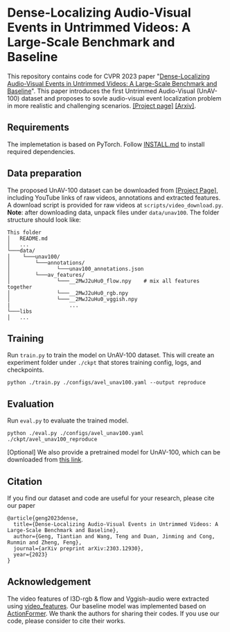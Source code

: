 # Dense-Localizing Audio-Visual Events in Untrimmed Videos: A Large-Scale Benchmark and Baseline

This repository contains code for CVPR 2023 paper "[Dense-Localizing Audio-Visual Events in Untrimmed Videos: A Large-Scale Benchmark and Baseline](https://openaccess.thecvf.com/content/CVPR2023/html/Geng_Dense-Localizing_Audio-Visual_Events_in_Untrimmed_Videos_A_Large-Scale_Benchmark_and_CVPR_2023_paper.html)". This paper introduces the first Untrimmed Audio-Visual (UnAV-100) dataset and proposes to sovle audio-visual event localization problem in more realistic and challenging scenarios. [[Project page]](https://unav100.github.io/) [[Arxiv]](https://arxiv.org/abs/2303.12930v2). 


## Requirements
The implemetation is based on PyTorch. Follow [INSTALL.md](INSTALL.md) to install required dependencies.

## Data preparation
The proposed UnAV-100 dataset can be downloaded from [[Project Page]](https://unav100.github.io/), including YouTube links of raw videos, annotations and extracted features. A download script is provided for raw videos at `scripts/video_download.py`. 
**Note**: after downloading data, unpack files under `data/unav100`. The folder structure should look like:
```
This folder
│   README.md
│   ...  
└───data/
│    └───unav100/
│    	 └───annotations/
│               └───unav100_annotations.json
│    	 └───av_features/   
│               └───__2MwJ2uHu0_flow.npy    # mix all features together
│               └───__2MwJ2uHu0_rgb.npy 
│               └───__2MwJ2uHu0_vggish.npy 
|                   ...
└───libs
│   ...
```
## Training
Run ```train.py``` to train the model on UnAV-100 dataset. This will create an experiment folder under ```./ckpt``` that stores training config, logs, and checkpoints.
```
python ./train.py ./configs/avel_unav100.yaml --output reproduce
```

## Evaluation
Run ```eval.py``` to evaluate the trained model. 
```
python ./eval.py ./configs/avel_unav100.yaml ./ckpt/avel_unav100_reproduce
```
[Optional] We also provide a pretrained model for UnAV-100, which can be downloaded from [this link](https://drive.google.com/file/d/1qiC2osEaBSH8HFvF0WY_535F21CM3JXj/view?usp=share_link).

## Citation
If you find our dataset and code are useful for your research, please cite our paper
```
@article{geng2023dense,
  title={Dense-Localizing Audio-Visual Events in Untrimmed Videos: A Large-Scale Benchmark and Baseline},
  author={Geng, Tiantian and Wang, Teng and Duan, Jinming and Cong, Runmin and Zheng, Feng},
  journal={arXiv preprint arXiv:2303.12930},
  year={2023}
}
```

## Acknowledgement
The video features of I3D-rgb & flow and Vggish-audio were extracted using [video_features](https://github.com/v-iashin/video_features). Our baseline model was implemented based on [ActionFormer](https://github.com/happyharrycn/actionformer_release). We thank the authors for sharing their codes. If you use our code, please consider to cite their works.